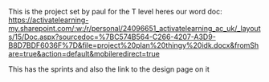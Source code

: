 This is the project set by paul for the T level
heres our word doc: https://activatelearning-my.sharepoint.com/:w:/r/personal/24096651_activatelearning_ac_uk/_layouts/15/Doc.aspx?sourcedoc=%7BC574B564-C266-4207-A3D9-B8D7BDF6036F%7D&file=project%20plan%20thingy%20idk.docx&fromShare=true&action=default&mobileredirect=true

This has the sprints and also the link to the design page on it
